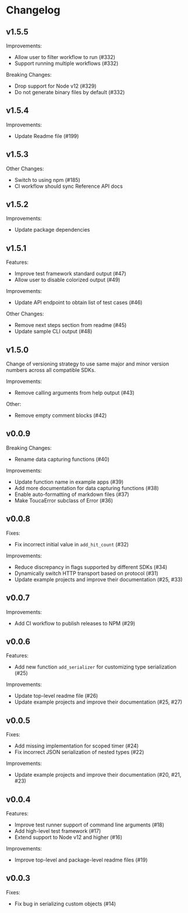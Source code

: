 # Changelog

## v1.5.5

Improvements:

- Allow user to filter workflow to run (#332)
- Support running multiple workflows (#332)

Breaking Changes:

- Drop support for Node v12 (#329)
- Do not generate binary files by default (#332)

## v1.5.4

Improvements:

- Update Readme file (#199)

## v1.5.3

Other Changes:

- Switch to using npm (#185)
- CI workflow should sync Reference API docs

## v1.5.2

Improvements:

- Update package dependencies

## v1.5.1

Features:

- Improve test framework standard output (#47)
- Allow user to disable colorized output (#49)

Improvements:

- Update API endpoint to obtain list of test cases (#46)

Other Changes:

- Remove next steps section from readme (#45)
- Update sample CLI output (#48)

## v1.5.0

Change of versioning strategy to use same major and minor version numbers across
all compatible SDKs.

Improvements:

- Remove calling arguments from help output (#43)

Other:

- Remove empty comment blocks (#42)

## v0.0.9

Breaking Changes:

- Rename data capturing functions (#40)

Improvements:

- Update function name in example apps (#39)
- Add more documentation for data capturing functions (#38)
- Enable auto-formatting of markdown files (#37)
- Make ToucaError subclass of Error (#36)

## v0.0.8

Fixes:

- Fix incorrect initial value in `add_hit_count` (#32)

Improvements:

- Reduce discrepancy in flags supported by different SDKs (#34)
- Dynamically switch HTTP transport based on protocol (#31)
- Update example projects and improve their documentation (#25, #33)

## v0.0.7

Improvements:

- Add CI workflow to publish releases to NPM (#29)

## v0.0.6

Features:

- Add new function `add_serializer` for customizing type serialization (#25)

Improvements:

- Update top-level readme file (#26)
- Update example projects and improve their documentation (#25, #27)

## v0.0.5

Fixes:

- Add missing implementation for scoped timer (#24)
- Fix incorrect JSON serialization of nested types (#22)

Improvements:

- Update example projects and improve their documentation (#20, #21, #23)

## v0.0.4

Features:

- Improve test runner support of command line arguments (#18)
- Add high-level test framework (#17)
- Extend support to Node v12 and higher (#16)

Improvements:

- Improve top-level and package-level readme files (#19)

## v0.0.3

Fixes:

- Fix bug in serializing custom objects (#14)
